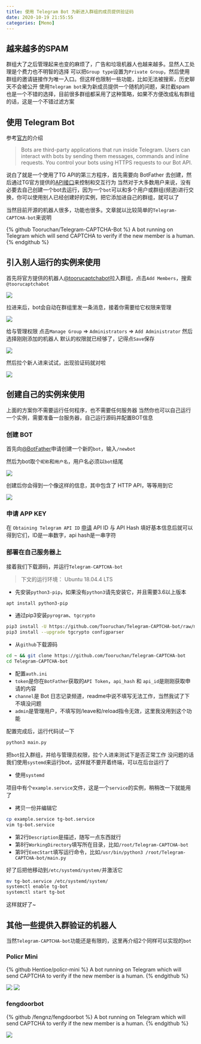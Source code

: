 ```yaml
---
title: 使用 Telegram Bot 为新进入群组的成员提供验证码
date: 2020-10-19 21:55:55
categories: [Memo]
---
```


## 越来越多的SPAM
群组大了之后管理起来也变的麻烦了，广告和垃圾机器人也越来越多。显然人工处理是个费力也不明智的选择
可以把`Group type`设置为`Private Group`，然后使用群组的邀请链接作为唯一入口。但这样也限制一些功能，比如无法被搜索，历史聊天不会被公开
使用`Telegram bot`来为新成员提供一个随机的问题，来拦截spam也是一个不错的选择，目前很多群组都采用了这种策略，如果不方便改成私有群组的话，这是一个不错过滤方案


## 使用 Telegram Bot

参考[官方](https://core.telegram.org/bots)的介绍

>Bots are third-party applications that run inside Telegram. Users can interact with bots by sending them messages, commands and inline requests. You control your bots using HTTPS requests to our Bot API.

说白了就是一个使用了TG API的第三方程序，首先需要向  BotFather 去创建，然后通过TG官方提供的[API接口](https://core.telegram.org/bots/api)来控制和交互行为
当然对于大多数用户来说，没有必要去自己创建一个bot去运行，因为一个`bot`可以和多个用户或群组(频道)进行交换，你可以使用别人已经创建好的实例，把它添加进自己的群组，就可以了

当然目前开源的机器人很多，功能也很多。文章就以比较简单的`Telegram-CAPTCHA-bot`来说明

{% github Tooruchan/Telegram-CAPTCHA-Bot  %}
A bot running on Telegram which will send CAPTCHA to verify if the new member is a human.
{% endgithub %}

## 引入别人运行的实例来使用

首先将官方提供的机器人[@toorucaptchabot](https://t.me/toorucaptchabot)拉入群组，点击`Add Members`，搜索`@toorucaptchabot`

![](https://img1.abyss.moe/2020/10/19/4ceeb52488739.jpg)

拉进来后，bot会自动在群组里发一条消息，接着你需要给它权限来管理

![](https://img1.abyss.moe/2020/10/19/21d1236459cc7.jpg)

给与管理权限
点击`Manage Group` => `Administrators` => `Add Administrator` 然后选择刚刚添加的机器人
默认的权限就已经够了，记得点`Save`保存

![](https://img1.abyss.moe/2020/10/19/f255b0d3f9934.jpg)

然后拉个新人进来试试，出现验证码就对啦

![](https://img1.abyss.moe/2020/10/19/e5a39765e2047.jpg)


## 创建自己的实例来使用

上面的方案你不需要运行任何程序，也不需要任何服务器
当然你也可以自己运行一个实例，需要准备一台服务器，自己运行源码并配置BOT信息

### 创建 BOT

首先向[@BotFather](https://t.me/botfather)申请创建一个新的`bot`，输入`/newbot`

然后为bot取个`昵称`和`用户名`，用户名必须以`bot`结尾

![](https://img1.abyss.moe/2020/10/19/52e650b13862e.jpg)


创建后你会得到一个像这样的信息，其中包含了 HTTP API，等等用到它

![](https://img1.abyss.moe/2020/10/19/f977b744de7b9.jpg)


### 申请 APP KEY

在 `Obtaining Telegram API ID` [申请](https://core.telegram.org/api/obtaining_api_id) API ID 与 API Hash
填好基本信息后就可以得到它们，ID是一串数字，api hash是一串字符

### 部署在自己服务器上

接着我们下载源码，并运行`Telegram-CAPTCHA-bot`

>下文的运行环境： Ubuntu 18.04.4 LTS

- 先安装`python3-pip`，如果没有`python3`请先安装它，并且需要3.6以上版本

```bash
apt install python3-pip
```

- 通过pip3安装`pyrogram`、`tgcrypto`

```bash
pip3 install -U https://github.com/Tooruchan/Telegram-CAPTCHA-bot/raw/master/pyrogram-asyncio.zip
pip3 install --upgrade tgcrypto configparser
```

- 从`github`下载源码

```bash
cd ~ && git clone https://github.com/Tooruchan/Telegram-CAPTCHA-bot 
cd Telegram-CAPTCHA-bot
```

- 配置`auth.ini`
 - `token`是你在`BotFather`获取的`API Token`，`api_hash` 和 `api_id`是刚刚获取申请的内容
 - `channel`是 Bot 日志记录频道，readme中说不填写无法工作，当然我试了下不填没问题
 - `admin`是管理用户，不填写则/leave和/reload指令无效，这里我没用到这个功能

配置完成后，运行代码试一下

```bash
python3 main.py
```

把`bot`拉入群组，并给与管理员权限，拉个人进来测试下是否正常工作
没问题的话我们使用`systemd`来运行bot，这样就不要开着终端，可以在后台运行了

- 使用`systemd`

项目中有个`example.service`文件，这是一个`service`的实例，稍稍改一下就能用了

- 拷贝一份并编辑它

```bash
cp example.service tg-bot.service
vim tg-bot.service
```


- 第2行`Description`是描述，随写一点东西就行
- 第8行`WorkingDirectory`填写所在目录，比如`/root/Telegram-CAPTCHA-bot`
- 第9行`ExecStart`填写运行命令，比如`/usr/bin/python3 /root/Telegram-CAPTCHA-bot/main.py`

好了后把他移动到`/etc/systemd/system/`并激活它

```bash
mv tg-bot.service /etc/systemd/system/
systemctl enable tg-bot
systemctl start tg-bot
```

这样就好了~

## 其他一些提供入群验证的机器人

当然`Telegram-CAPTCHA-bot`功能还是有限的，这里再介绍2个同样可以实现的`bot`

### Policr Mini

{% github Hentioe/policr-mini  %}
A bot running on Telegram which will send CAPTCHA to verify if the new member is a human.
{% endgithub %}

![](https://ae01.alicdn.com/kf/Ucc06ccff250547c2a676be3ccb2babb8T.jpg)
![](https://ae01.alicdn.com/kf/Ue1aef38db7f44c02aa374dd3f439e4d5V.jpg)


### fengdoorbot

{% github /fengnz/fengdoorbot  %}
A bot running on Telegram which will send CAPTCHA to verify if the new member is a human.
{% endgithub %}

![](https://ae01.alicdn.com/kf/Ubd725428a88a4d18b665736da0db7175P.jpg)
